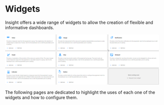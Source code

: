 # Widgets

Insight offers a wide range of widgets to allow the creation of flexible and informative dashboards.

![](<../../.gitbook/assets/image (68).png>)

The following pages are dedicated to highlight the uses of each one of the widgets and how to configure them.
